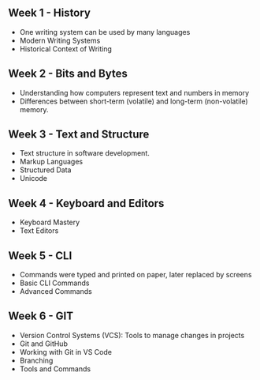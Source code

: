 ## Week 1 - History
- One writing system can be used by many languages
- Modern Writing Systems
- Historical Context of Writing
  
## Week 2 - Bits and Bytes
- Understanding how computers represent text and numbers in memory
- Differences between short-term (volatile) and long-term (non-volatile) memory.
  
## Week 3 - Text and Structure
- Text structure in software development.
- Markup Languages
- Structured Data
- Unicode

## Week 4 - Keyboard and Editors
- Keyboard Mastery
- Text Editors

## Week 5 - CLI
- Commands were typed and printed on paper, later replaced by screens
- Basic CLI Commands
- Advanced Commands

## Week 6 - GIT
- Version Control Systems (VCS): Tools to manage changes in projects
- Git and GitHub
- Working with Git in VS Code
- Branching
- Tools and Commands
